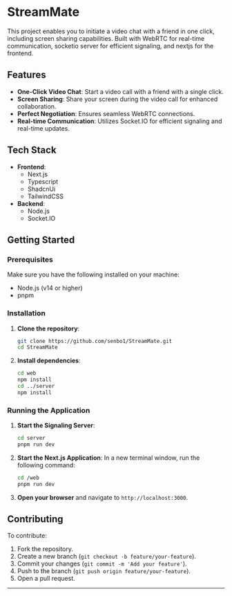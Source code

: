 # StreamMate

This project enables you to initiate a video chat with a friend in one click, including screen sharing capabilities. Built with  WebRTC for real-time communication, socketio server for efficient signaling, and nextjs for the frontend.

## Features

- **One-Click Video Chat**: Start a video call with a friend with a single click.
- **Screen Sharing**: Share your screen during the video call for enhanced collaboration.
- **Perfect Negotiation**: Ensures seamless WebRTC connections.
- **Real-time Communication**: Utilizes Socket.IO for efficient signaling and real-time updates.

## Tech Stack

- **Frontend**:
  - Next.js
  - Typescript
  - ShadcnUi
  - TailwindCSS
- **Backend**:
  - Node.js
  - Socket.IO

## Getting Started

### Prerequisites

Make sure you have the following installed on your machine:

- Node.js (v14 or higher)
- pnpm

### Installation

1. **Clone the repository**:
    ```bash
    git clone https://github.com/senbo1/StreamMate.git
    cd StreamMate
    ```

2. **Install dependencies**:
    ```bash
    cd web
    npm install
    cd ../server
    npm install
    ```

### Running the Application

1. **Start the Signaling Server**:
    ```bash
    cd server
    pnpm run dev
    ```

2. **Start the Next.js Application**:
    In a new terminal window, run the following command:
    ```bash
    cd /web
    pnpm run dev
    ```

3. **Open your browser** and navigate to `http://localhost:3000`.


## Contributing

To contribute:

1. Fork the repository.
2. Create a new branch (`git checkout -b feature/your-feature`).
3. Commit your changes (`git commit -m 'Add your feature'`).
4. Push to the branch (`git push origin feature/your-feature`).
5. Open a pull request.


---
